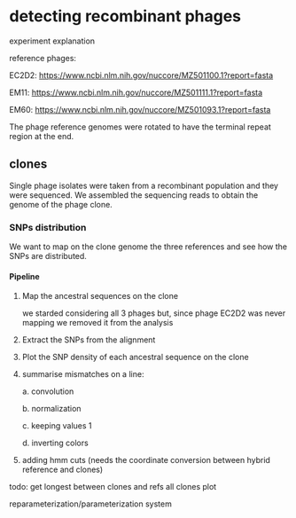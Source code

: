 # detecting recombinant phages

experiment explanation

reference phages:

EC2D2: https://www.ncbi.nlm.nih.gov/nuccore/MZ501100.1?report=fasta

EM11: https://www.ncbi.nlm.nih.gov/nuccore/MZ501111.1?report=fasta

EM60: https://www.ncbi.nlm.nih.gov/nuccore/MZ501093.1?report=fasta

The phage reference genomes were rotated to have the terminal repeat region at the end.

## clones

Single phage isolates were taken from a recombinant population and they were sequenced. We assembled the sequencing reads to obtain the genome of the phage clone.

### SNPs distribution

We want to map on the clone genome the three references and see how the SNPs are distributed.

#### Pipeline

1. Map the ancestral sequences on the clone

    we starded considering all 3 phages but, since phage EC2D2 was never mapping we removed it from the analysis

2. Extract the SNPs from the alignment

3. Plot the SNP density of each ancestral sequence on the clone

4. summarise mismatches on a line:

    a. convolution

    b. normalization

    c. keeping values 1

    d. inverting colors

5. adding hmm cuts (needs the coordinate conversion between hybrid reference and clones)

todo:
get longest between clones and refs
all clones plot

reparameterization/parameterization system
